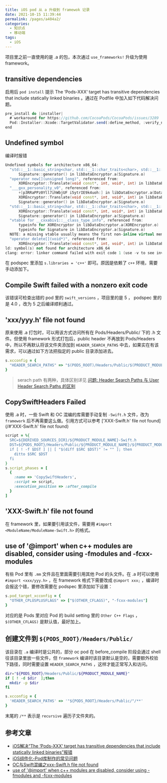 ```yaml
---
title: iOS pod 从 a 升级到 framewok 记录
date: 2021-10-15 11:39:44
permalink: /pages/a404a2/
categories:
  - 知识点
  - 移动端
tags:
  - iOS
---
```


项目里之前一直使用的是 .a 的包，本次通过 `use_frameworks!` 升级为使用 framework。

<!-- more -->

## transitive dependencies

启用后 `pod install` 提示 The ‘Pods-XXX‘ target has transitive dependencies that include statically linked binaries 。通过在 Podfile 中加入如下代码解决问题。

```js
pre_install do |installer|
  # workaround for https://github.com/CocoaPods/CocoaPods/issues/3289
  Pod::Installer::Xcode::TargetValidator.send(:define_method, :verify_no_static_framework_transitive_dependencies) {}
end
```

## Undefined symbol

编译时报错

```c++
Undefined symbols for architecture x86_64:
  "std::__1::basic_string<char, std::__1::char_traits<char>, std::__1::allocator<char> >::push_back(char)", referenced from:
      Signature::generator() in libDataEncryptor.a(Signature.o)
  "operator new[](unsigned long)", referenced from:
      XOREncryptor::Translate(void const*, int, void*, int) in libDataEncryptor.a(XOREncryptor.o)
  "___gxx_personality_v0", referenced from:
      +[p3RRaPPz0Yll7ihWbjUF i5ytrIE9k4uoh:] in libDataEncryptor.a(DataEncryptorWrapper.o)
      XOREncryptor::Translate(void const*, int, void*, int) in libDataEncryptor.a(XOREncryptor.o)
      Signature::generator() in libDataEncryptor.a(Signature.o)
  "std::__1::basic_string<char, std::__1::char_traits<char>, std::__1::allocator<char> >::~basic_string()", referenced from:
      XOREncryptor::Translate(void const*, int, void*, int) in libDataEncryptor.a(XOREncryptor.o)
      Signature::generator() in libDataEncryptor.a(Signature.o)
  "vtable for __cxxabiv1::__class_type_info", referenced from:
      typeinfo for XOREncryptor in libDataEncryptor.a(XOREncryptor.o)
      typeinfo for Signature in libDataEncryptor.a(Signature.o)
  NOTE: a missing vtable usually means the first non-inline virtual member function has no definition.
  "operator delete[](void*)", referenced from:
      XOREncryptor::Translate(void const*, int, void*, int) in libDataEncryptor.a(XOREncryptor.o)
ld: symbol(s) not found for architecture x86_64
clang: error: linker command failed with exit code 1 (use -v to see invocation)
```

在 podspec 里添加 `s.libraries = 'c++'` 即可。原因是依赖了 `c++` 环境，需要手动添加下。

## Compile Swift failed with a nonzero exit code

该错误可检查出错的 pod 里的 `swift_versions` ，项目里的是 5 ， podspec 里的是 4.0 ，改为 5 之后编译顺利通过。

## 'xxx/yyy.h' file not found

原来使用 .a 打包时，可以用该方式访问所有在 Pods/Headers/Public/ 下的 .h 文件。但使用 framework 形式打包后，public header 不再放到 Pods/Headers 中，所以不再默认将该文件夹添加到 `HEADER_SEARCH_PATHS` 中去，如果实在有该需求，可以通过如下方法把指定的 public 目录添加进去。

```ruby
s.xcconfig = {
  "HEADER_SEARCH_PATHS" => "$(PODS_ROOT)/Headers/Public/$(PRODUCT_MODULE_NAME)/"
}
```

> serach path 有两种，具体区别详见 [问题: Header Search Paths 与 User Header Search Paths 的区别](https://blog.csdn.net/wangyanchang21/article/details/78813311)

## CopySwiftHeaders Failed

使用 .a 时，一些 Swift 和 OC 混编的库需要手动复制 `-Swift.h` 文件，改为 `framework` 后不再需要这么做。引用方式可以参考 ['XXX-Swift.h' file not found](/#'XXX-Swift.h' file not found)

```ruby
script = %{
  SRC=${DERIVED_SOURCES_DIR}/${PRODUCT_MODULE_NAME}-Swift.h
  DST=${PODS_ROOT}/Headers/Public/${PRODUCT_MODULE_NAME}/${PRODUCT_MODULE_NAME}-Swift.h
  if [ ! -f $DST ] || [ "$(diff $SRC $DST)" != "" ]; then
    ditto $SRC $DST
  fi
}
s.script_phases = [
  {
    :name => 'CopySwiftHeaders',
    :script => script,
    :execution_position => :after_compile
  }
]
```

## 'XXX-Swift.h' file not found

在 framework 里，如果要引用该文件，需要用 `#import <ModuleName/ModuleName-Swift.h>` 的格式。

## use of '@import' when c++ modules are disabled, consider using -fmodules and -fcxx-modules

有些 Pod 里有 `.mm` 文件且在里面需要引用其他 Pod 的头文件。在 .a 时可以使用 `#import <xxx/yyy.h>` ，在 framework 格式下需要改成 `@import xxx;` ，编译时会报这个错，要修改需要在 podspec 里添加如下设置：

```ruby
s.pod_target_xcconfig = {
  "OTHER_CPLUSPLUSFLAGS" => ["$(OTHER_CFLAGS)", "-fcxx-modules"]
}
```

对应的是 Pods 里对应 Pod 的 build setting 里的 `Other C++ Flags` ， `$(OTHER_CFLAGS)` 是默认值，最好加上。

## 创建文件到 `${PODS_ROOT}/Headers/Public/`

该目录在 `.a` 编译时是公共的，部分 oc pod 在 before_compile 阶段会通过 shell 往该目录里放一些文件，但 `framework` 编译时该目录默认是空的，需要额外校验下路径，同时需要设置 `HEADER_SEARCH_PATHS` ，这样才能正常写入和访问。

```sh
dir="${PODS_ROOT}/Headers/Public/${PRODUCT_MODULE_NAME}"
if [ ! -d $dir  ];then
  mkdir -p $dir
fi
```

```ruby
s.xcconfig = {
  'HEADER_SEARCH_PATHS' => '"${PODS_ROOT}/Headers/Public/"/**'
}
```

末尾的 `/**` 表示是 `recursive` 遍历子文件夹的。

## 参考文章

- [iOS解决“The ‘Pods-XXX‘ target has transitive dependencies that include statically linked binaries”报错](https://blog.csdn.net/watson2017/article/details/111322463)
- [iOS组件化-Pod库制作的常见问题](https://juejin.cn/post/7012995777727299591)
- [OC与Swift混编之xxx-Swift.h file not found](https://www.jianshu.com/p/12fbede9cd7d)
- [use of '@import' when c++ modules are disabled, consider using -fmodules and -fcxx-modules](https://stackoverflow.com/questions/65481557/use-of-import-when-c-modules-are-disabled-consider-using-fmodules-and-fc)

